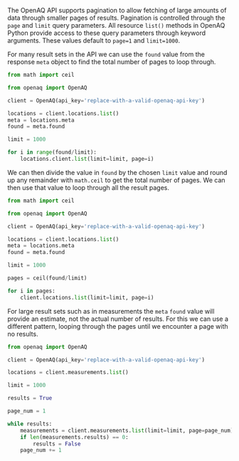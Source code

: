The OpenAQ API supports pagination to allow fetching of large amounts of data through smaller pages of results. Pagination is controlled through the `page` and `limit` query parameters. All resource `list()` methods in OpenAQ Python provide access to these query parameters through keyword arguments. These values default to `page=1` and `limit=1000`. 

For many result sets in the API we can use the `found` value from the response `meta` object to find the total number of pages to loop through.

```py hl_lines="9"
from math import ceil

from openaq import OpenAQ

client = OpenAQ(api_key='replace-with-a-valid-openaq-api-key')

locations = client.locations.list()
meta = locations.meta
found = meta.found

limit = 1000

for i in range(found/limit):
    locations.client.list(limit=limit, page=i)
```

We can then divide the value in `found` by the chosen `limit` value and round up any remainder with `math.ceil` to get the total number of pages. We can then use that value to loop through all the result pages.

```py hl_lines="13-16"
from math import ceil

from openaq import OpenAQ

client = OpenAQ(api_key='replace-with-a-valid-openaq-api-key')

locations = client.locations.list()
meta = locations.meta
found = meta.found

limit = 1000

pages = ceil(found/limit)

for i in pages:
    client.locations.list(limit=limit, page=i)
```

For large result sets such as in measurements the `meta` `found` value will provide an estimate, not the actual number of results. For this we can use a different pattern, looping through the pages until we encounter a page with no results.

```py hl_lines="13-17"
from openaq import OpenAQ

client = OpenAQ(api_key='replace-with-a-valid-openaq-api-key')

locations = client.measurements.list()

limit = 1000

results = True

page_num = 1

while results:
    measurements = client.measurements.list(limit=limit, page=page_num)
    if len(measurements.results) == 0:
        results = False
    page_num += 1
```